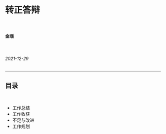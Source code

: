 <!-- classes: title -->

# 转正答辩

<br />

#### 金瑶

<br />

###### 2021-12-29

---

## 目录

<br />

- 工作总结
- 工作收获
- 不足与改进
- 工作规划
